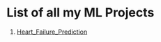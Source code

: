 # List of all my ML Projects
1. [Heart_Failure_Prediction](https://github.com/PSingla-ds/ML-Projects/tree/main/Heart_Failure_Predictions)
